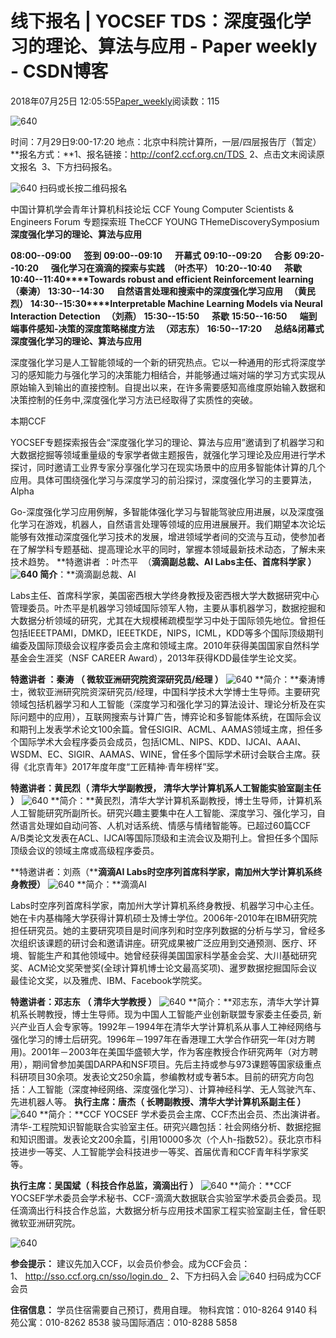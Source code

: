 
# 线下报名 | YOCSEF TDS：深度强化学习的理论、算法与应用 - Paper weekly - CSDN博客


2018年07月25日 12:05:55[Paper_weekly](https://me.csdn.net/c9Yv2cf9I06K2A9E)阅读数：115


![640](https://ss.csdn.net/p?https://mmbiz.qpic.cn/mmbiz_png/E6uTJCr3cOWUVtyYSzqnwM0RtdKPxj5owicb8ke5v3p5K4JdoVozqY5NgIlWu3Lddv4SBk6mJVic2bUMI7S55xzQ/640)

时间：7月29日9:00-17:20
地点：北京中科院计算所，一层/四层报告厅（暂定）
**报名方式：**1、报名链接：http://conf2.ccf.org.cn/TDS  2、点击文末阅读原文报名  3、下方扫码报名。

![640](https://ss.csdn.net/p?https://mmbiz.qpic.cn/mmbiz_png/E6uTJCr3cOXPumq4icH6orW5M5wNYtGDF3Q1lw5wKOoafkkbicnDygpv12fZ0c70fHzQ2F7icJLfhAZoFmYJPR38A/640)
扫码或长按二维码报名


中国计算机学会青年计算机科技论坛
CCF Young Computer Scientists & Engineers Forum
专题探索班
TheCCF YOUNG THemeDiscoverySymposium
**深度强化学习的理论、算法与应用**

**08:00--09:00      签到**
**09:00--09:10      开幕式**
**09:10--09:20      合影**
**09:20--10:20      强化学习在滴滴的探索与实践  （叶杰平）**
**10:20--10:40      茶歇**
**10:40--11:40****Towards robust and efficient Reinforcement learning  （秦涛）**
**13:30--14:30      自然语言处理和搜索中的深度强化学习应用   （黄民烈）**
**14:30--15:30****Interpretable Machine Learning Models via Neural Interaction Detection   （刘燕）**
**15:30--15:50      茶歇**
**15:50--16:50      端到端事件感知-决策的深度策略梯度方法   （邓志东）**
**16:50--17:20      总结&闭幕式**
**深度强化学习的理论、算法与应用**

深度强化学习是人工智能领域的一个新的研究热点。它以一种通用的形式将深度学习的感知能力与强化学习的决策能力相结合，并能够通过端对端的学习方式实现从原始输入到输出的直接控制。自提出以来，在许多需要感知高维度原始输入数据和决策控制的任务中,深度强化学习方法已经取得了实质性的突破。

本期CCF
 
YOCSEF专题探索报告会“深度强化学习的理论、算法与应用”邀请到了机器学习和大数据挖掘等领域重量级的专家学者做主题报告，就强化学习理论及应用进行学术探讨，同时邀请工业界专家分享强化学习在现实场景中的应用多智能体计算的几个应用。具体可围绕强化学习与深度学习的前沿探讨，深度强化学习的主要算法，Alpha
 
Go-深度强化学习应用例解，多智能体强化学习与智能驾驶应用进展，以及深度强化学习在游戏，机器人，自然语言处理等领域的应用进展展开。我们期望本次论坛能够有效推动深度强化学习技术的发展，增进领域学者间的交流与互动，使参加者在了解学科专题基础、提高理论水平的同时，掌握本领域最新技术动态，了解未来技术趋势。
**特邀讲者 ：叶杰平  （****滴滴副总裁、AI Labs主任、首席科学家 ）**
![640](https://ss.csdn.net/p?https://mmbiz.qpic.cn/mmbiz_png/E6uTJCr3cOXPumq4icH6orW5M5wNYtGDFIicUEYaaMpKcob5CaBEGq4Lxr6zvnV4R7vLiasxhg6shrtZJlrLr8j7A/640)
**简介****：**滴滴副总裁、AI
 
Labs主任、首席科学家，美国密西根大学终身教授及密西根大学大数据研究中心管理委员。叶杰平是机器学习领域国际领军人物，主要从事机器学习，数据挖掘和大数据分析领域的研究，尤其在大规模稀疏模型学习中处于国际领先地位。曾担任包括IEEETPAMI，DMKD，IEEETKDE，NIPS，ICML，KDD等多个国际顶级期刊编委及国际顶级会议程序委员会主席和领域主席。2010年获得美国国家自然科学基金会生涯奖（NSF
 CAREER Award），2013年获得KDD最佳学生论文奖。

**特邀讲者 ：秦涛 （ 微软亚洲研究院资深研究员/经理 ）**
![640](https://ss.csdn.net/p?https://mmbiz.qpic.cn/mmbiz_jpg/E6uTJCr3cOWUVtyYSzqnwM0RtdKPxj5oVGQFKHwd9QP0ibupW9IDbZKDr1Xf8OlvtaHpDOpyGe1EclqYnSr6xug/640)
**简介：**秦涛博士，微软亚洲研究院资深研究员/经理，中国科学技术大学博士生导师。主要研究领域包括机器学习和人工智能（深度学习和强化学习的算法设计、理论分析及在实际问题中的应用），互联网搜索与计算广告，博弈论和多智能体系统，在国际会议和期刊上发表学术论文100余篇。曾任SIGIR、ACML、AAMAS领域主席，担任多个国际学术大会程序委员会成员，包括ICML、NIPS、KDD、IJCAI、AAAI、WSDM、EC、SIGIR、AAMAS、WINE，曾任多个国际学术研讨会联合主席。获得《北京青年》2017年度年度“工匠精神·青年榜样”奖。

**特邀讲者：黄民烈（ 清华大学副教授， 清华大学计算机系人工智能实验室副主任 ）**
![640](https://ss.csdn.net/p?https://mmbiz.qpic.cn/mmbiz_jpg/E6uTJCr3cOWUVtyYSzqnwM0RtdKPxj5oVvELwxwJWfWz3F5hZZDRibXKC50xFLzkricoKIcSwHOttSoVhBXAHIjQ/640)
**简介：**黄民烈，清华大学计算机系副教授，博士生导师，计算机系人工智能研究所副所长。研究兴趣主要集中在人工智能、深度学习、强化学习，自然语言处理如自动问答、人机对话系统、情感与情绪智能等。已超过60篇CCF
 A/B类论文发表在ACL、IJCAI等国际顶级和主流会议及期刊上。曾担任多个国际顶级会议的领域主席或高级程序委员。

**特邀讲者：刘燕（****滴滴AI Labs时空序列首席科学家，南加州大学计算机系终身教授）**
![640](https://ss.csdn.net/p?https://mmbiz.qpic.cn/mmbiz_png/E6uTJCr3cOWUVtyYSzqnwM0RtdKPxj5oAia6r5fgoEFxI60wKxaGiadcnXkKQ5ufrdJhGibIo7iarc9Do4pRBuhwtg/640)
**简介：**滴滴AI
 
Labs时空序列首席科学家，南加州大学计算机系终身教授、机器学习中心主任。她在卡内基梅隆大学获得计算机硕士及博士学位。2006年-2010年在IBM研究院担任研究员。她的主要研究项目是时间序列和时空序列数据的分析与学习，曾经多次组织该课题的研讨会和邀请讲座。研究成果被广泛应用到交通预测、医疗、环境、智能生产和其他领域中。她曾经获得美国国家科学基金会奖、大川基础研究奖、ACM论文奖荣誉奖(全球计算机博士论文最高奖项)、暹罗数据挖掘国际会议最佳论文奖，以及雅虎、IBM、Facebook学院奖。

**特邀讲者：邓志东 （ 清华大学教授 ）**
![640](https://ss.csdn.net/p?https://mmbiz.qpic.cn/mmbiz_jpg/E6uTJCr3cOWUVtyYSzqnwM0RtdKPxj5oqmZarGz8r13GXAAZiaknUoKbR0299wZxn8jtWNb16QmLBTkCt97U5ZQ/640)
**简介：**邓志东，清华大学计算机系长聘教授，博士生导师。现为中国人工智能产业创新联盟专家委主任委员, 新兴产业百人会专家等。1992年－1994年在清华大学计算机系从事人工神经网络与强化学习的博士后研究。1996年－1997年在香港理工大学合作研究一年(对方聘用)。2001年－2003年在美国华盛顿大学，作为客座教授合作研究两年（对方聘用），期间曾参加美国DARPA和NSF项目。先后主持或参与973课题等国家级重点科研项目30余项。发表论文250余篇，参编教材或专著5本。目前的研究方向包括：人工智能（深度神经网络、深度强化学习）、计算神经科学、无人驾驶汽车、先进机器人等。
**执行主席：唐杰（ 长聘副教授、清华大学计算机系副主任 ）**
![640](https://ss.csdn.net/p?https://mmbiz.qpic.cn/mmbiz_png/E6uTJCr3cOWUVtyYSzqnwM0RtdKPxj5oqoMlMxFfI3wibUXd5PEOR33UuiasZIXck4hLibl0QVDtjLicPHZh0HkXBg/640)
**简介：**CCF
 YOCSEF 
学术委员会主席、CCF杰出会员、杰出演讲者。清华-工程院知识智能联合实验室主任。研究兴趣包括：社会网络分析、数据挖掘和知识图谱。发表论文200余篇，引用10000多次（个人h-指数52）。获北京市科技进步一等奖、人工智能学会科技进步一等奖、首届优青和CCF青年科学家奖等。

**执行主席：吴国斌（ 科技合作总监，滴滴出行 ）**
![640](https://ss.csdn.net/p?https://mmbiz.qpic.cn/mmbiz_png/E6uTJCr3cOWUVtyYSzqnwM0RtdKPxj5orIMr0UhzkmQtkjicNPdnTDI5Y7jwTEzyko0zE4Lia8PYdVgEzK3ibdanA/640)
**简介：**CCF YOCSEF学术委员会学术秘书、CCF-滴滴大数据联合实验室学术委员会委员。现任滴滴出行科技合作总监，大数据分析与应用技术国家工程实验室副主任，曾任职微软亚洲研究院。

![640](https://ss.csdn.net/p?https://mmbiz.qpic.cn/mmbiz_png/E6uTJCr3cOXPumq4icH6orW5M5wNYtGDFjexVnHIuLBxErEmbNHcq8aXNj00QMdSuCM15BdsknhicQupmP1aia8ibw/640)

**参会提示：**
建议先加入CCF，以会员价参会。成为CCF会员：1、 http://sso.ccf.org.cn/sso/login.do   2、下方扫码入会
![640](https://ss.csdn.net/p?https://mmbiz.qpic.cn/mmbiz_jpg/E6uTJCr3cOXPumq4icH6orW5M5wNYtGDF5QK0oEAWic5Bn031lZ8El9T0rNQflL4PICTibBmSVT86qEiauPwBeickeQ/640)
扫码成为CCF 会员

**住宿信息：**
学员住宿需要自己预订，费用自理。
物科宾馆：010-8264 9140
科苑公寓：010-8262 8538
骏马国际酒店：010-8288 5858



